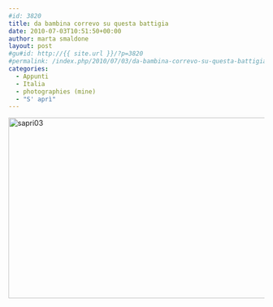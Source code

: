 ```yaml
---
#id: 3820
title: da bambina correvo su questa battigia
date: 2010-07-03T10:51:50+00:00
author: marta smaldone
layout: post
#gu#id: http://{{ site.url }}/?p=3820
#permalink: /index.php/2010/07/03/da-bambina-correvo-su-questa-battigia/
categories:
  - Appunti
  - Italia
  - photographies (mine)
  - "S' aprì"
---
```

<img class="aligncenter wp-image-3821" src="{{ site.url }}/images/uploads/2016/10/sapri03.jpg" alt="sapri03" width="580" height="356" srcset="{{ site.url }}/images/uploads/2016/10/sapri03.jpg 650w, {{ site.url }}/images/uploads/2016/10/sapri03-300x184.jpg 300w" sizes="(max-width: 580px) 100vw, 580px" />